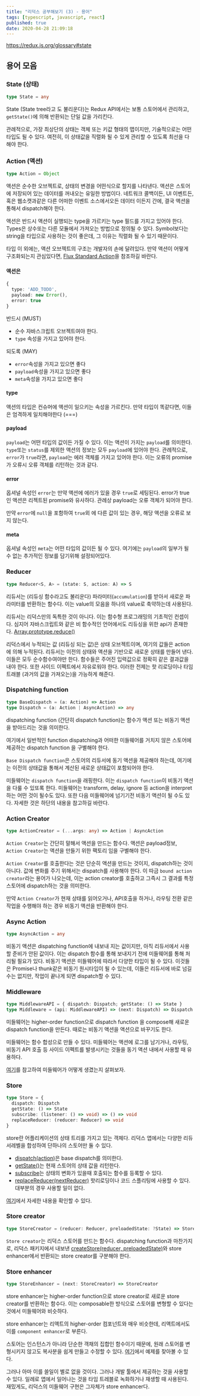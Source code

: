 ```yaml
---
title: "리덕스 공부해보기 (3) - 용어"
tags: [typescript, javascript, react]
published: true
date: 2020-04-28 21:09:18
---
```


https://redux.js.org/glossary#state

## 용어 모음

### State (상태)

```typescript
type State = any
```

State (State tree라고 도 불리운다)는 Redux API에서는 보통 스토어에서 관리하고, `getState()`에 의해 반환되는 단일 값을 가리킨다.

관례적으로, 가장 최상단의 상태는 객체 또는 키값 형태의 맵이지만, 기술적으로는 어떤 타입도 될 수 있다. 여전히, 이 상태값을 직렬화 될 수 있게 관리할 수 있도록 최선을 다해야 한다.

### Action (액션)

```typescript
type Action = Object
```

액션은 순수한 오브젝트로, 상태의 변경을 어떤식으로 할지를 나타낸다. 액션은 스토어에 저장되어 있는 데이터를 꺼내오는 유일한 방법이다. 네트워크 콜백이든, UI 이벤트든, 혹은 웹소캣과같은 다른 어떠한 이벤트 소스에서오든 데이터 이든지 간에, 결국 액션을 통해서 dispatch해야 한다.

액션은 반드시 액션이 실행되는 type을 가르키는 type 필드를 가지고 있어야 한다. Types은 상수또는 다른 모듈에서 가져오는 방법으로 정의될 수 있다. Symbol보다는 string을 타입으로 사용하는 것이 좋은데, 그 이유는 직렬화 될 수 있기 때문이다.

타입 이 외에는, 액션 오브젝트의 구조는 개발자의 손에 달려있다. 만약 액션이 어떻게 구조화되는지 관심있다면, [Flux Standard Action](https://github.com/redux-utilities/flux-standard-action)을 참조하길 바란다.

#### 액션은

```typescript
{
  type: 'ADD_TODO',
  payload: new Error(),
  error: true
}
```

반드시 (MUST)

- 순수 자바스크립트 오브젝트여야 한다.
- `type` 속성을 가지고 있어야 한다.

되도록 (MAY)

- `error`속성을 가지고 있으면 좋다
- `payload`속성을 가지고 있으면 좋다
- `meta`속성을 가지고 있으면 좋다

#### type

액션의 타입은 컨슈머에 액션이 일으키는 속성을 가르킨다. 만약 타입이 똑같다면, 이들은 엄격하게 일치해야한다 (===)

#### payload

`payload`는 어떤 타입의 값이든 가질 수 있다. 이는 액션이 가지는 `payload`를 의미한다. `type`또는 `status`를 제외한 액션의 정보는 모두 `payload`에 있어야 한다. 관례적으로, `error`가 `true`라면, `payload`는 에러 객체를 가지고 있어야 한다. 이는 오류의 promise가 오류시 오류 객체를 리턴하는 것과 같다.

#### error

옵셔널 속성인 `error`는 만약 액션에 에러가 있을 경우 `true`로 세팅된다. error가 true인 액션은 리젝트된 promise와 유사하다. 관례상 payload는 오류 객체가 되어야 한다.

만약 `error`에 `null`을 포함하여 `true`외 에 다른 값이 있는 경우, 해당 액션을 오류로 보지 않는다.

#### meta

옵셔널 속성인 `meta`는 어떤 타입의 값이든 될 수 있다. 여기에는 `payload`의 일부가 될 수 없는 추가적인 정보를 담기위해 설정되어있다.

### Reducer

```typescript
type Reducer<S, A> = (state: S, action: A) => S
```

리듀서는 (리듀싱 함수라고도 불리운다) 파라미터(`accumulation`)를 받아서 새로운 파라미터를 반환하는 함수다. 이는 value의 모음을 하나의 value로 축약하는데 사용된다.

리듀서는 리덕스만의 독특한 것이 아니다. 이는 함수형 프로그래밍의 기초적인 컨셉이다. 심지어 자바스크립트와 같은 비 함수적인 언어에서도 리듀싱을 위한 api가 존재한다. [Array.prototype.reduce()
](https://developer.mozilla.org/en-US/docs/Web/JavaScript/Reference/Global_Objects/Array/Reduce)

리덕스에서 누적되는 값 (리듀싱 되는 값)은 상태 오브젝트이며, 여기의 값들은 action에 의해 누적된다. 리듀서는 이전의 상태와 액션을 기반으로 새로운 상태를 만들어 낸다. 이들은 모두 순수함수여야만 한다. 함수들은 주어진 입력값으로 정확히 같은 결과값을 내야 한다. 또한 사이드 이펙트에서 자유로워야 한다. 이러한 전제는 핫 리로딩이나 타임 트래블 (과거의 값을 가져오는)을 가능하게 해준다.

### Dispatching function

```typescript
type BaseDispatch = (a: Action) => Action
type Dispatch = (a: Action | AsyncAction) => any
```

dispatching function (간단히 dispatch function)는 함수가 액션 또는 비동기 액션을 받아드리는 것을 의미한다.

여기에서 일반적인 function dispatching과 어떠한 미들웨어를 거치지 않은 스토어에 제공하는 dispatch function 을 구별해야 한다.

`Base Dispatch function`은 스토어의 리듀서에 동기 액션을 제공해야 하는데, 여기에는 이전의 상태값을 통해서 계산된 새로운 상태값이 포함되어야 한다.

미들웨어는 `dispatch function`을 래핑한다. 이는 `dispatch function`이 비동기 액션을 다룰 수 있또록 한다. 미들웨어는 transform, delay, ignore 등 action을 interpret하는 어떤 것이 될수도 있다. 또한 다음 미들웨어에 넘기기전 비동기 액션이 될 수도 있다. 자세한 것은 하단의 내용을 참고하길 바란다.

### Action Creator

```typescript
type ActionCreator = (...args: any) => Action | AsyncAction
```

`Action Creator`는 간단히 말해서 액션을 만드는 함수다. 액션은 payload정보, `Action Creator`는 액션을 만들기 위한 팩토리 임을 구별해야 한다.

`Action Creator`를 호출한다는 것은 단순히 액션을 만드는 것이지, dispatch하는 것이 아니다. 값에 변화를 주기 위해서는 dispatch를 사용해야 한다. 이 따금 `bound action creator`라는 용어가 나오는데, 이는 action creator를 호출하고 그즉시 그 결과를 특정 스토어에 dispatch하는 것을 의미한다.

만약 `Action Creator`가 현재 상태를 읽어오거나, API호출을 하거나, 라우팅 전환 같은 작업을 수행해야 하는 경우 비동기 액션을 반환해야 한다.

### Async Action

```typescript
type AsyncAction = any
```

비동기 액션은 dispatching function에 내보내 지는 값이지만, 아직 리듀서에서 사용할 준비가 안된 값이다. 이는 dispatch 함수를 통해 보내지기 전에 미들웨어를 통해 처리될 필요가 있다. 비동기 액션은 미들웨어에 따라서 다양한 타입이 될 수 있다. 이것들은 Promise나 thunk같은 비동기 원시타입이 될 수 있는데, 이들은 리듀서에 바로 넘길 수는 없지만, 작업이 끝나게 되면 dispatch할 수 있다.

### Middleware

```typescript
type MiddlewareAPI = { dispatch: Dispatch; getState: () => State }
type Middleware = (api: MiddlewareAPI) => (next: Dispatch) => Dispatch
```

미들웨어는 higher-order function으로 dispatch function 을 compose해 새로운 dispatch function을 만든다. 때로는 비동기 액션을 액션으로 바꾸기도 한다.

미들웨어는 함수 합성으로 만들 수 있다. 미들웨어는 액션에 로그를 남기거나, 라우팅, 비동기 API 호출 등 사이드 이펙트를 발생시키는 것들을 동기 액션 내에서 사용할 때 유용하다.

[여기](https://redux.js.org/api/applymiddleware)를 참고하여 미들웨어가 어떻게 생겼는지 살펴보자.

### Store

```typescript
type Store = {
  dispatch: Dispatch
  getState: () => State
  subscribe: (listener: () => void) => () => void
  replaceReducer: (reducer: Reducer) => void
}
```

store란 어플리케이션의 상태 트리를 가지고 있는 객체다. 리덕스 앱에서는 다양한 리듀서레벨을 합성하여 단하나의 스토어만 둘 수 있다.

- [dispatch(action)](https://redux.js.org/api/store#dispatchaction)은 base dispatch를 의미한다.
- [getState()](https://redux.js.org/api/store#getState)는 현재 스토어의 상태 값을 리턴한다.
- [subscribe](https://redux.js.org/api/store#subscribelistener)는 상태의 변화가 있을때 호출되는 함수를 등록할 수 있다.
- [replaceReducer(nextReducer)](https://redux.js.org/api/store#replacereducernextreducer) 핫리로딩이나 코드 스플리팅에 사용할 수 있다. 대부분의 경우 사용할 일이 없다.

[여기](https://redux.js.org/api/store#dispatchaction)에서 자세한 내용을 확인할 수 있다.

### Store creator

```typescript
type StoreCreator = (reducer: Reducer, preloadedState: ?State) => Store
```

`Store creator`는 리덕스 스토어를 만드는 함수다. dispatching function과 마찬가지로, 리덕스 패키지에서 내보낸 [createStore(reducer, preloadedState)](https://redux.js.org/api/createstore)와 store enhancer에서 반환되는 store creator를 구분해야 한다.

### Store enhancer

```typescript
type StoreEnhancer = (next: StoreCreator) => StoreCreator
```

store enhancer는 higher-order function으로 store creator로 새로운 store creator를 반환하는 함수다. 이는 composable한 방식으로 스토어를 변형할 수 있다는 것에서 미들웨어와 비슷하다.

store enhancer는 리액트의 higher-order 컴포넌트와 매우 비슷한데, 리액트에서도 이를 `component enhancer`로 부른다.

스토어는 인스턴스가 아니라 단순한 객채의 집합인 함수이기 때문에, 원래 스토어를 변형시키지 않고도 복사분을 쉽게 만들고 수정할 수 있다. [여기](https://redux.js.org/api/compose)에서 예제를 찾아볼 수 있다.

그러나 아마 이를 쓸일이 별로 없을 것이다. 그러나 개발 툴에서 제공하는 것을 사용할 수 있다. 일례로 앱에서 일어나는 것을 타임 트레블로 녹화하거나 재생할 때 사용된다. 재밌게도, 리덕스의 미들웨어 구현은 그자체가 store enhancer다.
